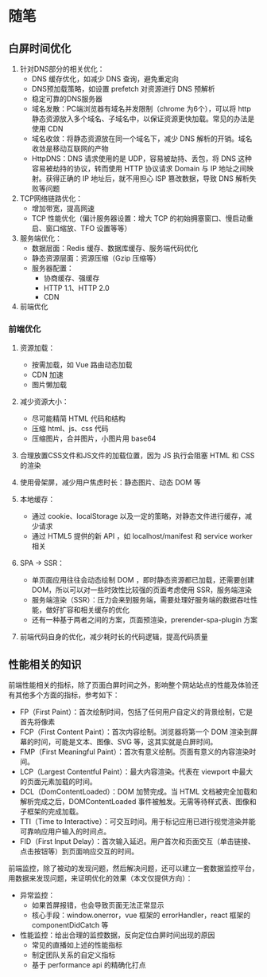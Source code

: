 # 随笔



## 白屏时间优化

1. 针对DNS部分的相关优化：
   + DNS 缓存优化，如减少 DNS 查询，避免重定向
   + DNS预加载策略，如设置 prefetch 对资源进行 DNS 预解析
   + 稳定可靠的DNS服务器
   + 域名发散：PC端浏览器有域名并发限制（chrome 为6个），可以将 http 静态资源放入多个域名、子域名中，以保证资源更快加载。常见的办法是使用 CDN
   + 域名收敛：将静态资源放在同一个域名下，减少 DNS 解析的开销。域名收敛是移动互联网的产物
   + HttpDNS：DNS 请求使用的是 UDP，容易被劫持、丢包，将 DNS 这种容易被劫持的协议，转而使用 HTTP 协议请求 Domain 与 IP 地址之间映射。获得正确的 IP 地址后，就不用担心 ISP 篡改数据，导致 DNS 解析失败等问题
2. TCP网络链路优化：
   + 增加带宽，提高网速
   + TCP 性能优化（偏计服务器设置：增大 TCP 的初始拥塞窗口、慢启动重启、窗口缩放、TFO 设置等等）
3. 服务端优化：
   + 数据层面：Redis 缓存、数据库缓存、服务端代码优化
   + 静态资源层面：资源压缩（Gzip 压缩等）
   + 服务器配置：
     - 协商缓存、强缓存
     - HTTP 1.1、HTTP 2.0
     - CDN
4. 前端优化



### 前端优化

1. 资源加载：

   + 按需加载，如 Vue 路由动态加载
   + CDN 加速
   + 图片懒加载

2. 减少资源大小：

   + 尽可能精简 HTML 代码和结构
   + 压缩 html、js、css 代码
   + 压缩图片，合并图片，小图片用 base64

3. 合理放置CSS文件和JS文件的加载位置，因为 JS 执行会阻塞 HTML 和 CSS 的渲染

4. 使用骨架屏，减少用户焦虑时长：静态图片、动态 DOM 等

5. 本地缓存： 

   - 通过 cookie、localStorage 以及一定的策略，对静态文件进行缓存，减少请求
   - 通过 HTML5 提供的新 API ，如 localhost/manifest 和 service worker 相关
   
6. SPA -> SSR：

   + 单页面应用往往会动态绘制 DOM ，即时静态资源都已加载，还需要创建 DOM，所以可以对一些时效性比较强的页面考虑使用 SSR，服务端渲染
   + 服务端渲染（SSR）：压力会来到服务端，需要处理好服务端的数据吞吐性能，做好扩容和相关缓存的优化
   + 还有一种基于两者之间的方案，页面预渲染，prerender-spa-plugin 方案
7. 前端代码自身的优化，减少耗时长的代码逻辑，提高代码质量

   

   



## 性能相关的知识

前端性能相关的指标，除了页面白屏时间之外，影响整个网站站点的性能及体验还有其他多个方面的指标，参考如下： 

- FP（First Paint）：首次绘制时间，包括了任何用户自定义的背景绘制，它是首先将像素
- FCP（First Content Paint）：首次内容绘制。浏览器将第一个 DOM 渲染到屏幕的时间，可能是文本、图像、SVG 等，这其实就是白屏时间。
- FMP（First Meaningful Paint）：首次有意义绘制。页面有意义的内容渲染时间。
- LCP（Largest Contentful Paint）：最大内容渲染。代表在 viewport 中最大的页面元素加载的时间。
- DCL（DomContentLoaded）：DOM  加赞完成。当 HTML 文档被完全加载和解析完成之后，DOMContentLoaded 事件被触发。无需等待样式表、图像和子框架的完成加载。
- TTI（Time to Interactive）：可交互时间。用于标记应用已进行视觉渲染并能可靠响应用户输入的时间点。
- FID（First Input Delay）：首次输入延迟。用户首次和页面交互（单击链接、点击按钮等）到页面响应交互的时间。

前端监控，除了被动的发现问题，然后解决问题，还可以建立一套数据监控平台，用数据来发现问题，来证明优化的效果（本文仅提供方向）： 

- 异常监控： 
  - 如果首屏报错，也会导致页面无法正常显示
  - 核心手段：window.onerror，vue 框架的 errorHandler，react 框架的 componentDidCatch 等
- 性能监控：给出合理的监控数据，反向定位白屏时间出现的原因 
  - 常见的直播如上述的性能指标
  - 制定团队关系的自定义指标
  - 基于 performance api 的精确化打点